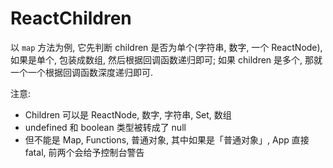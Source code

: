 # ReactChildren

以 `map` 方法为例, 它先判断 children 是否为单个(字符串, 数字, 一个 ReactNode), 如果是单个, 包装成数组, 然后根据回调函数递归即可; 如果 children 是多个, 那就一个一个根据回调函数深度递归即可.

注意:

- Children 可以是 ReactNode, 数字, 字符串, Set, 数组
- undefined 和 boolean 类型被转成了 null
- 但不能是 Map, Functions, 普通对象, 其中如果是「普通对象」, App 直接 fatal, 前两个会给予控制台警告
